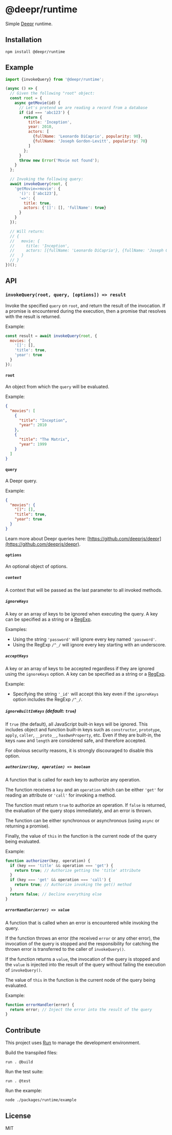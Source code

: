 # @deepr/runtime

Simple [Deepr](https://deepr.io) runtime.

## Installation

```
npm install @deepr/runtime
```

## Example

```js
import {invokeQuery} from '@deepr/runtime';

(async () => {
  // Given the following "root" object:
  const root = {
    async getMovie(id) {
      // Let's pretend we are reading a record from a database
      if (id === 'abc123') {
        return {
          title: 'Inception',
          year: 2010,
          actors: [
            {fullName: 'Leonardo DiCaprio', popularity: 90},
            {fullName: 'Joseph Gordon-Levitt', popularity: 70}
          ]
        };
      }
      throw new Error('Movie not found');
    }
  };

  // Invoking the following query:
  await invokeQuery(root, {
    'getMovie=>movie': {
      '()': ['abc123'],
      '=>': {
        title: true,
        actors: {'[]': [], 'fullName': true}
      }
    }
  });

  // Will return:
  // {
  //   movie: {
  //     title: 'Inception',
  //     actors: [{fullName: 'Leonardo DiCaprio'}, {fullName: 'Joseph Gordon-Levitt'}]
  //   }
  // }
})();
```

## API

### `invokeQuery(root, query, [options]) => result`

Invoke the specified `query` on `root`, and return the result of the invocation. If a promise is encountered during the execution, then a promise that resolves with the result is returned.

Example:

```js
const result = await invokeQuery(root, {
  movies: {
    '[]': [],
    'title': true,
    'year': true
  }
});
```

#### `root`

An object from which the `query` will be evaluated.

Example:

```json
{
  "movies": [
    {
      "title": "Inception",
      "year": 2010
    },
    {
      "title": "The Matrix",
      "year": 1999
    }
  ]
}
```

#### `query`

A Deepr query.

Example:

```json
{
  "movies": {
    "[]": [],
    "title": true,
    "year": true
  }
}
```

Learn more about Deepr queries here: [https://github.com/deeprjs/deepr](https://github.com/deeprjs/deepr).

#### `options`

An optional object of options.

##### `context`

A context that will be passed as the last parameter to all invoked methods.

##### `ignoreKeys`

A key or an array of keys to be ignored when executing the query. A key can be specified as a string or a [RegExp](https://developer.mozilla.org/en-US/docs/Web/JavaScript/Guide/Regular_Expressions).

Examples:

- Using the string `'password'` will ignore every key named `'password'`.
- Using the RegExp `/^_/` will ignore every key starting with an underscore.

##### `acceptKeys`

A key or an array of keys to be accepted regardless if they are ignored using the `ignoreKeys` option. A key can be specified as a string or a [RegExp](https://developer.mozilla.org/en-US/docs/Web/JavaScript/Guide/Regular_Expressions).

Example:

- Specifying the string `'_id'` will accept this key even if the `ignoreKeys` option includes the RegExp `/^_/`.

##### `ignoreBuiltInKeys` _(default: `true`)_

If `true` (the default), all JavaScript built-in keys will be ignored. This includes object and function built-in keys such as `constructor`, `prototype`, `apply`, `caller`, `__proto__`, `hasOwnProperty`, etc. Even if they are built-in, the keys `name` and `length` are considered safe, and therefore accepted.

For obvious security reasons, it is strongly discouraged to disable this option.

##### `authorizer(key, operation) => boolean`

A function that is called for each key to authorize any operation.

The function receives a `key` and an `operation` which can be either `'get'` for reading an attribute or `'call'` for invoking a method.

The function must return `true` to authorize an operation. If `false` is returned, the evaluation of the query stops immediately, and an error is thrown.

The function can be either synchronous or asynchronous (using `async` or returning a promise).

Finally, the value of `this` in the function is the current node of the query being evaluated.

Example:

```js
function authorizer(key, operation) {
  if (key === 'title' && operation === 'get') {
    return true; // Authorize getting the 'title' attribute
  }
  if (key === 'get' && operation === 'call') {
    return true; // Authorize invoking the get() method
  }
  return false; // Decline everything else
}
```

##### `errorHandler(error) => value`

A function that is called when an error is encountered while invoking the query.

If the function throws an error (the received `error` or any other error), the invocation of the query is stopped and the responsibility for catching the thrown error is transferred to the caller of `invokeQuery()`.

If the function returns a `value`, the invocation of the query is stopped and the `value` is injected into the result of the query without failing the execution of `invokeQuery()`.

The value of `this` in the function is the current node of the query being evaluated.

Example:

```js
function errorHandler(error) {
  return error; // Inject the error into the result of the query
}
```

## Contribute

This project uses [Run](https://run.tools) to manage the development environment.

Build the transpiled files:

```
run . @build
```

Run the test suite:

```
run . @test
```

Run the example:

```
node ./packages/runtime/example
```

## License

MIT
